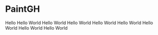 # PaintGH
Hello
Hello World
Hello World
Hello World
Hello World
Hello World
Hello World
Hello World
Hello World
